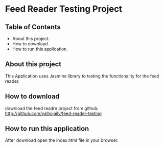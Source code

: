 # Feed Reader Testing Project

## Table of Contents

* About this project.
* How to download.
* How to run this application.

## About this project
This Application uses Jasmine library to testing the functionality for the feed reader.

## How to download 
download the feed readre project from github: http://github.com/yalhojaily/feed-reader-testing

## How to run this application
After download open the index.html file in your browser.